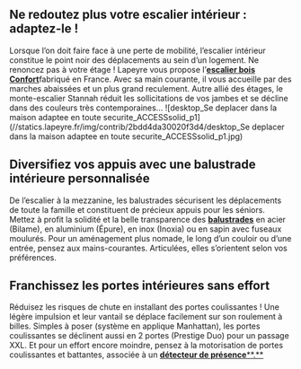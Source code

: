 ## Ne redoutez plus votre escalier intérieur : adaptez-le !
Lorsque l’on doit faire face à une perte de mobilité, l’escalier intérieur constitue le point noir des déplacements au sein d’un logement.
Ne renoncez pas à votre étage ! Lapeyre vous propose l’[**escalier bois Confort**](/escamotable-confort-isolation-renforcee-FPC2074360)fabriqué en France. Avec sa main courante, il vous accueille par des marches abaissées et un plus grand reculement. Autre allié des étages, le monte-escalier Stannah réduit les sollicitations de vos jambes et se décline dans des couleurs très contemporaines…
![desktop_Se deplacer dans la maison adaptee en toute securite_ACCESSsolid_p1](//statics.lapeyre.fr/img/contrib/2bdd4da30020f3d4/desktop_Se deplacer dans la maison adaptee en toute securite_ACCESSsolid_p1.jpg)
##
## Diversifiez vos appuis avec une balustrade intérieure personnalisée
De l’escalier à la mezzanine, les balustrades sécurisent les déplacements de toute la famille et constituent de précieux appuis pour les séniors. Mettez à profit la solidité et la belle transparence des **[balustrades](/exterieur-jardin-CCU0008/balustrades-exterieures-CCN0079)** en acier (Bilame), en aluminium (Épure), en inox (Inoxia) ou en sapin avec fuseaux moulurés. Pour un aménagement plus nomade, le long d’un couloir ou d’une entrée, pensez aux mains-courantes. Articulées, elles s’orientent selon vos préférences.
## Franchissez les portes intérieures sans effort
Réduisez les risques de chute en installant des portes coulissantes ! Une légère impulsion et leur vantail se déplace facilement sur son roulement à billes. Simples à poser (système en applique Manhattan), les portes coulissantes se déclinent aussi en 2 portes (Prestige Duo) pour un passage XXL. Et pour un effort encore moindre, pensez à la motorisation de portes coulissantes et battantes, associée à un [**détecteur de présence****.**](/detecteur-de-presence-pour-navibloc-FPC2295700)